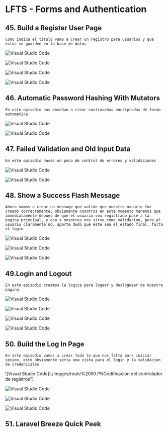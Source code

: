 # LFTS - Forms and Authentication

## 45. Build a Register User Page
    Como indica el titulo vamo a crear un registro para usuarios y que estos se guarden en la base de datos

![Visual Studio Code](./images/route%2045.PNG "Modificacion de Usuarios")

![Visual Studio Code](./images/create%2045.PNG "Creacion de vista para el form de registro de usaurios")

![Visual Studio Code](./images/user-model%2045.PNG "Modificacion del modelo de usuarios")

![Visual Studio Code](./images/register-control%2045.PNG "Creacion de Controlador para los usuarios que vamos a registrar")



## 46. Automatic Password Hashing With Mutators
    En este episodio nos enseñan a crear contraseñas encriptadas de forma automatica

![Visual Studio Code](./images/user-model%2046.PNG "Otra forma de hacer la encriptacions desde el Controlador para los usuarios") 

![Visual Studio Code](./images/register-control%2046.PNG "Modificacion del modelo de usuarios")



## 47. Failed Validation and Old Input Data
    En este episodio haces un poco de control de errores y validaciones

![Visual Studio Code](./images/create%2047.PNG "Modificacion del formulario de registro para que muestre los errores") 

![Visual Studio Code](./images/register-control%2047.PNG "Modificacion del controlador del registro para agregar validaciones")



## 48. Show a Success Flash Message
    Ahora vamos a crear un mensage que valide que nuestro usuario fue creado correctamente, obviamente nosotros en este momento tenemos que imnediatamente depues de que el usuario sea registrado pase a la pagina principal, y eso a nosotros nos sirve como validacion, pero al usuario claramente no, aparte dudo que este sea el estado final, falta el login

![Visual Studio Code](./images/register-control%2048.PNG "Modificacion del controlador del registro") 

![Visual Studio Code](./images/flash%2048.PNG "Creacion de el mensaje flash que se va a mostrar")

![Visual Studio Code](./images/layout%2048.PNG "Modificacion del layout principal para que se muestre el mensaje flash")


## 49.Login and Logout
    En este episodio creamos la logica para logear y desloguear de nuestra pagina

![Visual Studio Code](./images/route%2049.PNG "Modificacion del archivo de rutas `para crear las rutas de registro y cerrar session")

![Visual Studio Code](./images/layout%2049.PNG "Modificacion del layout principal para que se muestre el nombre del usuario que logueo y el boton para cerrar session")

![Visual Studio Code](./images/session-control%2049.PNG "Creacion del controlador de sessiones")

![Visual Studio Code](./images/register-control%2049.PNG "Modificacion del controlador de registros")




## 50. Build the Log In Page
    En este episodio vamos a crear todo lo que nos falta para iniciar sesion, esto obviamente seria una vista para el login y la validacion de credenciales 

![Visual Studio Code](./images/route%2050.PNGodificacion del controlador de registros")

![Visual Studio Code](./images/create-sesion%2050.PNG "Creacion de la pagina de login")

![Visual Studio Code](./images/session-control%2050.PNG "Modificacion del controlador de sesiones")

![Visual Studio Code](./images/route%2050.PNG "Modificacion del archivo de rutas")


## 51. Laravel Breeze Quick Peek



